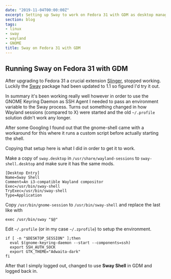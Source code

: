 ```yaml
---
date: "2019-11-04T00:00:00Z"
excerpt: Setting up Sway to work on Fedora 31 with GDM as desktop manager and gnome-keyring-daemon.
section: blog
tags:
- linux
- sway
- wayland
- GNOME
title: Sway on Fedora 31 with GDM
---
```


## Running Sway on Fedora 31 with GDM

After upgrading to Fedora 31 a crucial extension [Slinger](https://github.com/timbertson/slinger), stopped working. Luckily the [Sway](https://swaywm.org/) package had been updated to 1.1 so figured I'd try it out.

In summary it's been working really well however in order to use the GNOME Keyring Daemon as SSH Agent I needed to pass an environment variable to the Sway process. Turns out something changed in how Wayland sessions (compared to X) were started and the old `~/.profile` solution didn't work any longer.

After some Googling I found out that the gnome-shell came with a workaround for this where it runs a custom script before actually starting the shell.

Copying that setup here is what I did in order to get it to work.

Make a copy of `sway.desktop` in `/usr/share/wayland-sessions` to `sway-shell.desktop` and make sure it has the same mods.

```text
[Desktop Entry]
Name=Sway Shell
Comment=An i3-compatible Wayland compositor
Exec=/usr/bin/sway-shell
TryExec=/usr/bin/sway-shell
Type=Application
```

Copy `/usr/bin/gnome-session` to `/usr/bin/sway-shell` and replace the last like with

```shell
exec /usr/bin/sway "$@"
```

Edit `~/.profile` (or in my case `~/.zprofile`) to setup the environment.

```shell
if [ -n "$DESKTOP_SESSION" ];then
  eval $(gnome-keyring-daemon --start --components=ssh)
  export SSH_AUTH_SOCK
  export GTK_THEME="Adwaita-dark"
fi
```

After that I simply logged out, changed to use **Sway Shell** in GDM and logged back in.
